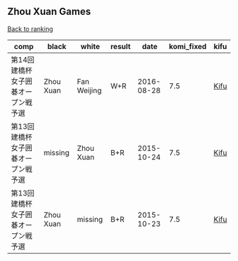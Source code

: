 ## Zhou Xuan Games

[Back to ranking](index.md)




| **comp** | **black** | **white** | **result** | **date** | **komi_fixed** | **kifu** | 
| --- | --- | --- | --- | --- | --- | --- |
| 第14回建橋杯女子囲碁オープン戦予選 | Zhou Xuan | Fan Weijing | W+R | 2016-08-28 | 7.5 | [Kifu](https://kifudepot.net/kifucontents.php?id=C64bUmB%2FpW1ppc44srJ87Q%3D%3D) | 
| 第13回建橋杯女子囲碁オープン戦予選 | missing | Zhou Xuan | B+R | 2015-10-24 | 7.5 | [Kifu](https://kifudepot.net/kifucontents.php?id=30aDpGIkGp8V9vPyTSrxqg%3D%3D) | 
| 第13回建橋杯女子囲碁オープン戦予選 | Zhou Xuan | missing | B+R | 2015-10-23 | 7.5 | [Kifu](https://kifudepot.net/kifucontents.php?id=x8mMBtFR1EgjmEC0hTrEvA%3D%3D) |




